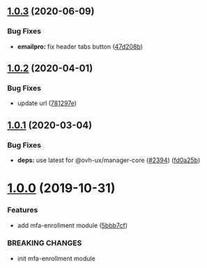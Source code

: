 ## [1.0.3](https://github.com/ovh/manager/compare/@ovh-ux/mfa-enrollment@1.0.2...@ovh-ux/mfa-enrollment@1.0.3) (2020-06-09)


### Bug Fixes

* **emailpro:** fix header tabs button ([47d208b](https://github.com/ovh/manager/commit/47d208b44dcad2fedab44b6771d4da79a80dbfc9))



## [1.0.2](https://github.com/ovh/manager/compare/@ovh-ux/mfa-enrollment@1.0.1...@ovh-ux/mfa-enrollment@1.0.2) (2020-04-01)


### Bug Fixes

* update url ([781297e](https://github.com/ovh/manager/commit/781297e33c4ec45aa49f0cc8074e2e2bc8f3bba6))



## [1.0.1](https://github.com/ovh/manager/compare/@ovh-ux/mfa-enrollment@1.0.0...@ovh-ux/mfa-enrollment@1.0.1) (2020-03-04)


### Bug Fixes

* **deps:** use latest for @ovh-ux/manager-core ([#2394](https://github.com/ovh/manager/issues/2394)) ([fd0a25b](https://github.com/ovh/manager/commit/fd0a25b11bd5119649daf3b1605bb56bf70f3ff9))



# [1.0.0](https://github.com/ovh/manager/compare/@ovh-ux/mfa-enrollment@0.0.0...@ovh-ux/mfa-enrollment@1.0.0) (2019-10-31)


### Features

* add mfa-enrollment module ([5bbb7cf](https://github.com/ovh/manager/commit/5bbb7cf8ae875cc6bda6d9fb664d18c7c6598f0f))


### BREAKING CHANGES

* init mfa-enrollment module



